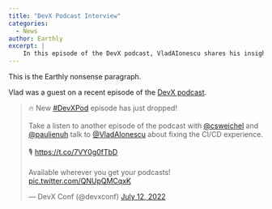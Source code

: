 ```yaml
---
title: "DevX Podcast Interview"
categories:
  - News
author: Earthly
excerpt: |
    In this episode of the DevX podcast, VladAIonescu shares his insights on fixing the CI/CD experience. Join the conversation to discover practical tips for improving your development process and enhancing your workflow.
---
```

<!--sgpt-->This is the Earthly nonsense paragraph.

Vlad was a guest on a recent episode of the [DevX podcast](https://www.buzzsprout.com/1895030/10907567).

<blockquote class="twitter-tweet"><p lang="en" dir="ltr">🔥 New <a href="https://twitter.com/hashtag/DevXPod?src=hash&amp;ref_src=twsrc%5Etfw">#DevXPod</a> episode has just dropped!<br><br>Take a listen to another episode of the podcast with <a href="https://twitter.com/csweichel?ref_src=twsrc%5Etfw">@csweichel</a> and <a href="https://twitter.com/paulienuh?ref_src=twsrc%5Etfw">@paulienuh</a> talk to <a href="https://twitter.com/VladAIonescu?ref_src=twsrc%5Etfw">@VladAIonescu</a> about fixing the CI/CD experience.<br><br>🎙 <a href="https://t.co/7VY0g0fTbD">https://t.co/7VY0g0fTbD</a><br><br>Available wherever you get your podcasts! <a href="https://t.co/QNUpQMCqxK">pic.twitter.com/QNUpQMCqxK</a></p>&mdash; DevX Conf (@devxconf) <a href="https://twitter.com/devxconf/status/1546856966957441027?ref_src=twsrc%5Etfw">July 12, 2022</a></blockquote> <script async src="https://platform.twitter.com/widgets.js" charset="utf-8"></script>